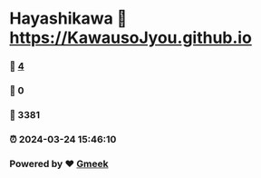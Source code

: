 # Hayashikawa :link: https://KawausoJyou.github.io 
### :page_facing_up: [4](https://KawausoJyou.github.io/tag.html) 
### :speech_balloon: 0 
### :hibiscus: 3381 
### :alarm_clock: 2024-03-24 15:46:10 
### Powered by :heart: [Gmeek](https://github.com/Meekdai/Gmeek)
